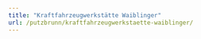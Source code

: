 ```yaml
---
title: "Kraftfahrzeugwerkstätte Waiblinger"
url: /putzbrunn/kraftfahrzeugwerkstaette-waiblinger/
---
```

